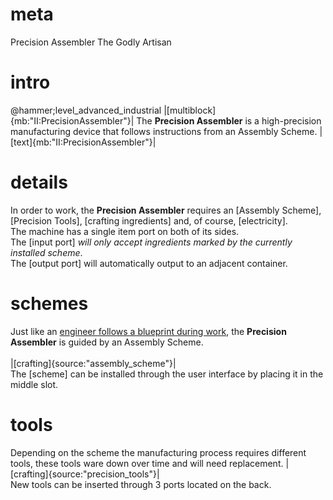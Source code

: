 # meta
Precision Assembler
The Godly Artisan

# intro
@hammer;level_advanced_industrial
|[multiblock]{mb:"II:PrecisionAssembler"}|
The **Precision Assembler** is a high-precision manufacturing device that follows instructions from an Assembly Scheme.
|[text]{mb:"II:PrecisionAssembler"}|

# details
In order to work, the **Precision Assembler** requires an [Assembly Scheme], [Precision Tools], [crafting ingredients] and, of course, [electricity].<br>
The machine has a single item port on both of its sides.  
The [input port] *will only accept ingredients marked by the currently installed scheme*.  
The [output port] will automatically output to an adjacent container.

# schemes
Just like an [engineer follows a blueprint during work](blueprints), the **Precision Assembler** is guided by an Assembly Scheme.<br><br>
|[crafting]{source:"assembly_scheme"}|
<br>
The [scheme] can be installed through the user interface by placing it in the middle slot.

# tools
Depending on the scheme the manufacturing process requires different tools, these tools ware down over time and will need replacement.
|[crafting]{source:"precision_tools"}|
<br>
New tools can be inserted through 3 ports located on the back.
